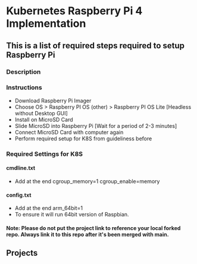 # Kubernetes Raspberry Pi 4 Implementation

## This is a list of required steps required to setup Raspberry Pi

### Description



### Instructions

- Download Raspberry Pi Imager
- Choose OS > Raspberry PI OS (other) > Raspberry PI OS Lite [Headless without Desktop GUI]
- Install on MicroSD Card
- Slide MicroSD into Raspberry Pi [Wait for a period of 2-3 minutes]
- Connect MicroSD Card with computer again
- Perform required setup for K8S from guideliness before 


### Required Settings for K8S

#### cmdline.txt
- Add at the end   cgroup_memory=1 cgroup_enable=memory
#### config.txt
- Add at the end arm_64bit=1
- To ensure it will run 64bit version of Raspbian.

#### Note: Please do not put the project link to reference your local forked repo. Always link it to this repo after it's been merged with main.

## Projects
